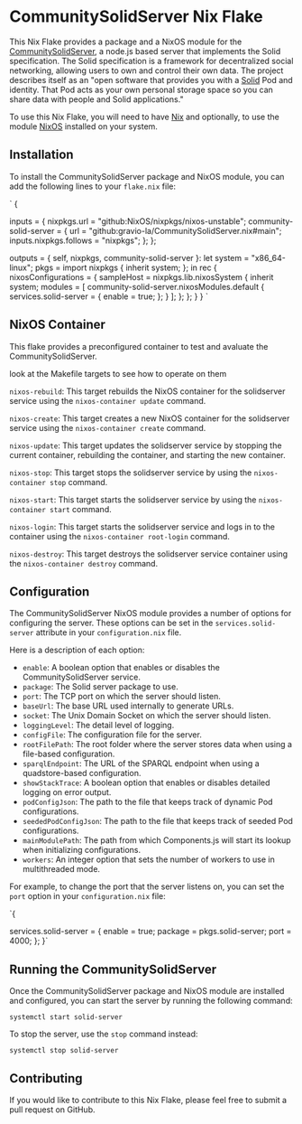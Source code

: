 CommunitySolidServer Nix Flake
==============================

This Nix Flake provides a package and a NixOS module for the [CommunitySolidServer](https://solidcommunity.be/community-solid-server/), a node.js based server that implements the Solid specification. The Solid specification is a framework for decentralized social networking, allowing users to own and control their own data.
The project describes itself as an "open software that provides you with a [Solid](https://solidproject.org/) Pod and identity. That Pod acts as your own personal storage space so you can share data with people and Solid applications."

To use this Nix Flake, you will need to have [Nix](https://nixos.org/nix/) and optionally, to use the module [NixOS](https://nixos.org/) installed on your system.

Installation
------------

To install the CommunitySolidServer package and NixOS module, you can add the following lines to your `flake.nix` file:

`
{

  inputs = {
    nixpkgs.url = "github:NixOS/nixpkgs/nixos-unstable";
    community-solid-server = {
      url = "github:gravio-la/CommunitySolidServer.nix#main";
      inputs.nixpkgs.follows = "nixpkgs";
    };
  };

  outputs = { self, nixpkgs, community-solid-server }:
  let
    system = "x86_64-linux";
    pkgs =  import nixpkgs {
      inherit system;
    };
  in
  rec {
    nixosConfigurations = {
      sampleHost = nixpkgs.lib.nixosSystem {
        inherit system;
        modules = [
          community-solid-server.nixosModules.default
          {
            services.solid-server = {
              enable = true;
            };
          }
        ];
      };
    };
  }
}
`

NixOS Container
---------------

This flake provides a preconfigured container to test and avaluate the CommunitySolidServer.

look at the Makefile targets to see how to operate on them

`nixos-rebuild`: This target rebuilds the NixOS container for the solidserver service using the `nixos-container update` command.

`nixos-create`: This target creates a new NixOS container for the solidserver service using the `nixos-container create` command.

`nixos-update`: This target updates the solidserver service by stopping the current container, rebuilding the container, and starting the new container.

`nixos-stop`: This target stops the solidserver service by using the `nixos-container stop` command.

`nixos-start`: This target starts the solidserver service by using the `nixos-container start` command.

`nixos-login`: This target starts the solidserver service and logs in to the container using the `nixos-container root-login` command.

`nixos-destroy`: This target destroys the solidserver service container using the `nixos-container destroy` command.


Configuration
-------------

The CommunitySolidServer NixOS module provides a number of options for configuring the server. These options can be set in the `services.solid-server` attribute in your `configuration.nix` file.

Here is a description of each option:

-   `enable`: A boolean option that enables or disables the CommunitySolidServer service.
-   `package`: The Solid server package to use.
-   `port`: The TCP port on which the server should listen.
-   `baseUrl`: The base URL used internally to generate URLs.
-   `socket`: The Unix Domain Socket on which the server should listen.
-   `loggingLevel`: The detail level of logging.
-   `configFile`: The configuration file for the server.
-   `rootFilePath`: The root folder where the server stores data when using a file-based configuration.
-   `sparqlEndpoint`: The URL of the SPARQL endpoint when using a quadstore-based configuration.
-   `showStackTrace`: A boolean option that enables or disables detailed logging on error output.
-   `podConfigJson`: The path to the file that keeps track of dynamic Pod configurations.
-   `seededPodConfigJson`: The path to the file that keeps track of seeded Pod configurations.
-   `mainModulePath`: The path from which Components.js will start its lookup when initializing configurations.
-   `workers`: An integer option that sets the number of workers to use in multithreaded mode.

For example, to change the port that the server listens on, you can set the `port` option in your `configuration.nix` file:


`{

  services.solid-server = {
    enable = true;
    package = pkgs.solid-server;
    port = 4000;
  };
}`

Running the CommunitySolidServer
--------------------------------

Once the CommunitySolidServer package and NixOS module are installed and configured, you can start the server by running the following command:


`systemctl start solid-server`

To stop the server, use the `stop` command instead:


`systemctl stop solid-server`

Contributing
------------

If you would like to contribute to this Nix Flake,  please feel free to submit a pull request on GitHub.
